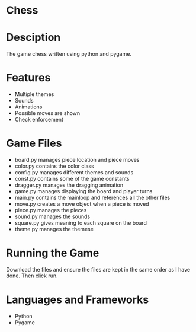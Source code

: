 # Chess

# Desciption
The game chess written using python and pygame.

# Features
- Multiple themes
- Sounds
- Animations
- Possible moves are shown
- Check enforcement

# Game Files
- board.py manages piece location and piece moves
- color.py contains the color class 
- config.py manages different themes and sounds
- const.py contains some of the game constants
- dragger.py manages the dragging animation
- game.py manages displaying the board and player turns
- main.py contains the mainloop and references all the other files
- move.py creates a move object when a piece is moved
- piece.py manages the pieces
- sound.py manages the sounds
- square.py gives meaning to each square on the board
- theme.py manages the themese

# Running the Game
Download the files and ensure the files are kept in the same order as I have done. Then click run.

# Languages and Frameworks
- Python
- Pygame
